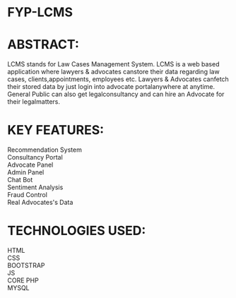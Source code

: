 # FYP-LCMS
# ABSTRACT:
LCMS stands for Law Cases Management System. LCMS is a web based application where lawyers & advocates canstore their data regarding law cases, clients,appointments, employees etc. Lawyers & Advocates canfetch their stored data by just login into advocate portalanywhere at anytime. General Public can also get legalconsultancy and can hire an Advocate for their legalmatters.
# KEY FEATURES:
Recommendation System <br>
Consultancy Portal <br>
Advocate Panel <br>
Admin Panel <br>
Chat Bot <br>
Sentiment Analysis <br>
Fraud Control <br>
Real Advocates's Data
# TECHNOLOGIES USED:
HTML <br>
CSS <br>
BOOTSTRAP <br>
JS <br>
CORE PHP <br>
MYSQL
